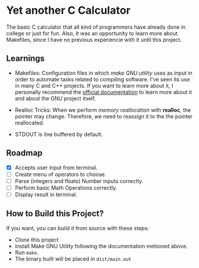 # Yet another C Calculator

The basic C calculator that all kind of programmers have already done in college or just for fun. Also, it was an opportunity to learn more about Makefiles, since I have no previous experiencie with it until this project.

## Learnings

- Makefiles: Configuration files in which *make GNU utility* uses as input in order to automate tasks related to compiling software. I've seen its use in many C and C++ projects. If you want to learn more about it, I personally recommend the [official documentation](https://www.gnu.org/software/make/manual/html_node/index.html) to learn more about it and about the GNU project itself.
 
- Realloc Tricks: When we perform *memory reallocation* with **realloc**, the pointer may change. Therefore, we need to reassign it to the the pointer reallocated.

- STDOUT is line buffered by default.

## Roadmap

- [x] Accepts user input from terminal.
- [ ] Create menu of operators to choose.
- [ ] Parse (integers and floats) Number inputs correctly.
- [ ] Perform basic Math Operations correctly.
- [ ] Display result in terminal.

## How to Build this Project?

If you want, you can build it from source with these steps:

- Clone this project
- Install Make GNU Utility following the documentation metioned above.
- Run `make`.
- The binary built will be placed in `dist/main.out`